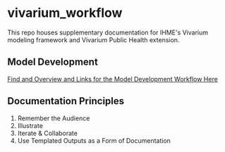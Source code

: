 # vivarium_workflow
This repo houses supplementary documentation for IHME's Vivarium modeling framework and Vivarium Public Health extension.   

## Model Development 
[Find and Overview and Links for the Model Development Workflow Here](Model_Development.md)

## Documentation Principles
1) Remember the Audience
2) Illustrate
3) Iterate & Collaborate
4) Use Templated Outputs as a Form of Documentation

